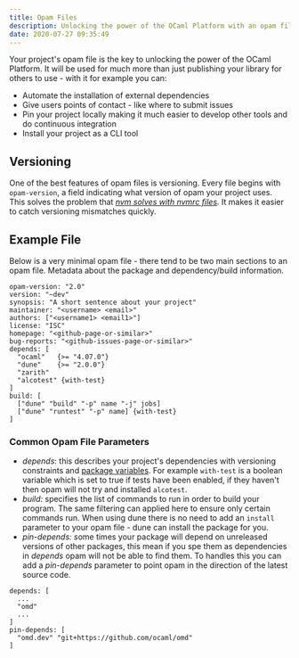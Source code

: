 ```yaml
---
title: Opam Files 
description: Unlocking the power of the OCaml Platform with an opam file
date: 2020-07-27 09:35:49
---
```


Your project's opam file is the key to unlocking the power of the OCaml Platform. It will be used for much more than just publishing your library for others to use - with it for example you can:

- Automate the installation of external dependencies
- Give users points of contact - like where to submit issues
- Pin your project locally making it much easier to develop other tools and do continuous integration
- Install your project as a CLI tool

## Versioning

One of the best features of opam files is versioning. Every file begins with `opam-version`, a field indicating what version of opam your project uses.  This solves the problem that *[nvm solves with nvmrc files](https://github.com/nvm-sh/nvm#nvmrc).* It makes it easier to catch versioning mismatches quickly. 

## Example File

Below is a very minimal opam file - there tend to be two main sections to an opam file. Metadata about the package and dependency/build information. 

```
opam-version: "2.0"
version: "~dev"
synopsis: "A short sentence about your project"
maintainer: "<username> <email>"
authors: ["<username1> <email1>"]
license: "ISC"
homepage: "<github-page-or-similar>"
bug-reports: "<github-issues-page-or-similar>"
depends: [
  "ocaml"   {>= "4.07.0"}
  "dune"    {>= "2.0.0"}
  "zarith"
  "alcotest" {with-test}
]
build: [
  ["dune" "build" "-p" name "-j" jobs]
  ["dune" "runtest" "-p" name] {with-test}
]
```

### Common Opam File Parameters

- *depends*: this describes your project's dependencies with versioning constraints and [package variables](https://opam.ocaml.org/doc/Manual.html#Package-variables). For example `with-test` is a boolean variable which is set to true if tests have been enabled, if they haven't then opam will not try and installed `alcotest`.
- *build:* specifies the list of commands to run in order to build your program. The same filtering can applied here to ensure only certain commands run. When using dune there is no need to add an `install` parameter to your opam file - dune can install the package for you.
- *pin-depends: s*ome times your package will depend on unreleased versions of other packages, this mean if you spe them as dependencies in *depends* opam will not be able to find them. To handles this you can add a *pin-depends* parameter to point opam in the direction of the latest source code.

```
depends: [
  ...
  "omd"
  ...
]
pin-depends: [
  "omd.dev" "git+https://github.com/ocaml/omd"
]
```